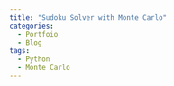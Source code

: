 ```yaml
---
title: "Sudoku Solver with Monte Carlo"
categories:
  - Portfoio
  - Blog
tags:
  - Python
  - Monte Carlo
---
```


